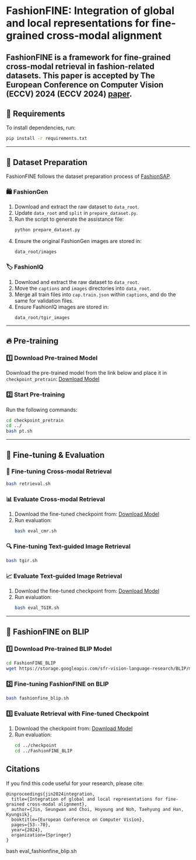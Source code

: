 # FashionFINE: Integration of global and local representations for fine-grained cross-modal alignment

FashionFINE is a framework for fine-grained cross-modal retrieval in fashion-related datasets. 
This paper is accepted by The European Conference on Computer Vision (ECCV) 2024 (ECCV 2024) [paper](https://www.ecva.net/papers/eccv_2024/papers_ECCV/papers/10886.pdf).
---

## 📌 Requirements
To install dependencies, run:
```bash
pip install -r requirements.txt
```

---

## 📂 Dataset Preparation
FashionFINE follows the dataset preparation process of [FashionSAP](https://github.com/hssip/FashionSAP).

### 🛍️ FashionGen
1. Download and extract the raw dataset to `data_root`.
2. Update `data_root` and `split` in `prepare_dataset.py`.
3. Run the script to generate the assistance file:
   ```bash
   python prepare_dataset.py
   ```
4. Ensure the original FashionGen images are stored in:
   ```
   data_root/images
   ```

### 🏷️ FashionIQ
1. Download and extract the raw dataset to `data_root`.
2. Move the `captions` and `images` directories into `data_root`.
3. Merge all train files into `cap.train.json` within `captions`, and do the same for validation files.
4. Ensure FashionIQ images are stored in:
   ```
   data_root/tgir_images
   ```

---

## 🔥 Pre-training
### 1️⃣ Download Pre-trained Model
Download the pre-trained model from the link below and place it in `checkpoint_pretrain`:
[Download Model](https://drive.google.com/file/d/16kxbK7u86jVUfkwM7_4q2lJhCYeutgRv/view?usp=sharing)

### 2️⃣ Start Pre-training
Run the following commands:
```bash
cd checkpoint_pretrain
cd ../
bash pt.sh
```

---

## 🎯 Fine-tuning & Evaluation
### 🚀 Fine-tuning Cross-modal Retrieval
```bash
bash retrieval.sh
```

### 📊 Evaluate Cross-modal Retrieval
1. Download the fine-tuned checkpoint from:
   [Download Model](https://drive.google.com/file/d/1IRAs-UG8cwtogEWPYLFetyG8jJ-7mJuz/view?usp=sharing)
2. Run evaluation:
   ```bash
   bash eval_cmr.sh
   ```

### 🔍 Fine-tuning Text-guided Image Retrieval
```bash
bash tgir.sh
```

### 📈 Evaluate Text-guided Image Retrieval
1. Download the fine-tuned checkpoint from:
   [Download Model](https://drive.google.com/file/d/1e5tF-QWM2RZa5W4My7SdiOJF2jl3sydN/view?usp=sharing)
2. Run evaluation:
   ```bash
   bash eval_TGIR.sh
   ```

---

## 📌 FashionFINE on BLIP
### 1️⃣ Download Pre-trained BLIP Model
```bash
cd FashionFINE_BLIP
wget https://storage.googleapis.com/sfr-vision-language-research/BLIP/models/model_base.pth
```

### 2️⃣ Fine-tuning FashionFINE on BLIP
```bash
bash fashionfine_blip.sh
```

### 3️⃣ Evaluate Retrieval with Fine-tuned Checkpoint
1. Download the checkpoint from:
   [Download Model](https://drive.google.com/file/d/1rjQXvixkCYwOgC2QcjrQMRIhFxLR0IA4/view?usp=sharing)
2. Run evaluation:
   ```bash
   cd ../checkpoint
   cd ../FashionFINE_BLIP

## Citations

If you find this code useful for your research, please cite:

```
@inproceedings{jin2024integration,
  title={Integration of global and local representations for fine-grained cross-modal alignment},
  author={Jin, Seungwan and Choi, Hoyoung and Noh, Taehyung and Han, Kyungsik},
  booktitle={European Conference on Computer Vision},
  pages={53--70},
  year={2024},
  organization={Springer}
}
```

   bash eval_fashionfine_blip.sh
   ```
